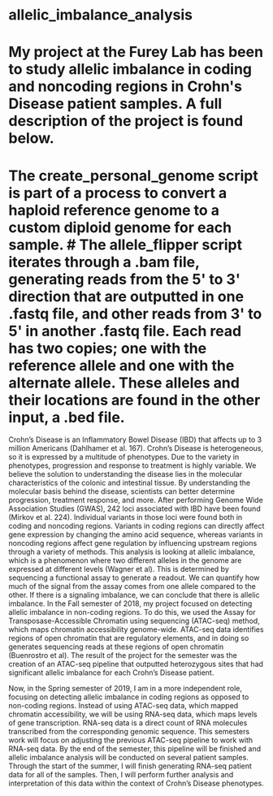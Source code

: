# allelic_imbalance_analysis
# My project at the Furey Lab has been to study allelic imbalance in coding and noncoding regions in Crohn's Disease patient samples. A full description of the project is found below. 
# The create_personal_genome script is part of a process to convert a haploid reference genome to a custom diploid genome for each sample. # The allele_flipper script iterates through a .bam file, generating reads from the 5' to 3' direction that are outputted in one .fastq file, and other reads from 3' to 5' in another .fastq file. Each read has two copies; one with the reference allele and one with the alternate allele. These alleles and their locations are found in the other input, a .bed file. 
  
  Crohn’s Disease is an Inflammatory Bowel Disease (IBD) that affects up to 3 million Americans (Dahlhamer et al. 167). Crohn’s Disease is heterogeneous, so it is expressed by a multitude of phenotypes. Due to the variety in phenotypes, progression and response to treatment is highly variable. We believe the solution to understanding the disease lies in the molecular characteristics of the colonic and intestinal tissue. By understanding the molecular basis behind the disease, scientists can better determine progression, treatment response, and more.
  After performing Genome Wide Association Studies (GWAS), 242 loci associated with IBD have been found (Mirkov et al. 224). Individual variants in those loci were found both in coding and noncoding regions. Variants in coding regions can directly affect gene expression by changing the amino acid sequence, whereas variants in noncoding regions affect gene regulation by influencing upstream regions through a variety of methods.
  This analysis is looking at allelic imbalance, which is a phenomenon where two different alleles in the genome are expressed at different levels (Wagner et al). This is determined by sequencing a functional assay to generate a readout. We can quantify how much of the signal from the assay comes from one allele compared to the other. If there is a signaling imbalance, we can conclude that there is allelic imbalance.
  In the Fall semester of 2018, my project focused on detecting allelic imbalance in non-coding regions. To do this, we used the Assay for Transposase-Accessible Chromatin using sequencing (ATAC-seq) method, which maps chromatin accessibility genome-wide. ATAC-seq data identifies regions of open chromatin that are regulatory elements, and in doing so generates sequencing reads at these regions of open chromatin (Buenrostro et al). The result of the project for the semester was the creation of an ATAC-seq pipeline that outputted heterozygous sites that had significant allelic imbalance for each Crohn’s Disease patient. 
 
  Now, in the Spring semester of 2019, I am in a more independent role, focusing on detecting allelic imbalance in coding regions as opposed to non-coding regions. Instead of using ATAC-seq data, which mapped chromatin accessibility, we will be using RNA-seq data, which maps levels of gene transcription. RNA-seq data is a direct count of RNA molecules transcribed from the corresponding genomic sequence. This semesters work will focus on adjusting the previous ATAC-seq pipeline to work with RNA-seq data. By the end of the semester, this pipeline will be finished and allelic imbalance analysis will be conducted on several patient samples. 
Through the start of the summer, I will finish generating RNA-seq patient data for all of the samples. Then, I will perform further analysis and interpretation of this data within the context of Crohn’s Disease phenotypes. 
